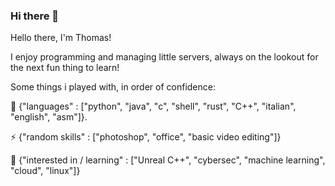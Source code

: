 ### Hi there 👋
Hello there, I'm Thomas!

I enjoy programming and managing little servers, always on the lookout for the next fun thing to learn!

Some things i played with, in order of confidence:

🌱 {"languages" : ["python", "java", "c", "shell", "rust", "C++", "italian", "english", "asm"]}.

⚡ {"random skills" : ["photoshop", "office", "basic video editing"]}

🔭 {"interested in / learning" : ["Unreal C++", "cybersec", "machine learning", "cloud", "linux"]}



